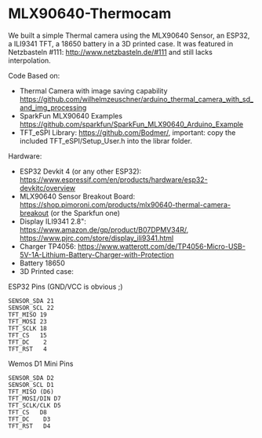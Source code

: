 # MLX90640-Thermocam

We built a simple Thermal camera using the MLX90640 Sensor, an ESP32, a ILI9341 TFT, a 18650 battery in a 3D printed case.
It was featured in Netzbasteln #111: http://www.netzbasteln.de/#111 and still lacks interpolation.

Code Based on:
- Thermal Camera with image saving capability https://github.com/wilhelmzeuschner/arduino_thermal_camera_with_sd_and_img_processing
- SparkFun MLX90640 Examples https://github.com/sparkfun/SparkFun_MLX90640_Arduino_Example
- TFT_eSPI Library: https://github.com/Bodmer/, important: copy the included TFT_eSPI/Setup_User.h into the librar folder.

Hardware:
- ESP32 Devkit 4 (or any other ESP32): https://www.espressif.com/en/products/hardware/esp32-devkitc/overview
- MLX90640 Sensor Breakout Board: https://shop.pimoroni.com/products/mlx90640-thermal-camera-breakout (or the Sparkfun one)
- Display ILI9341 2.8": https://www.amazon.de/gp/product/B07DPMV34R/, https://www.pjrc.com/store/display_ili9341.html
- Charger TP4056: https://www.watterott.com/de/TP4056-Micro-USB-5V-1A-Lithium-Battery-Charger-with-Protection
- Battery 18650
- 3D Printed case:

ESP32 Pins (GND/VCC is obvious ;)
```
SENSOR_SDA 21
SENSOR_SCL 22
TFT_MISO 19
TFT_MOSI 23
TFT_SCLK 18
TFT_CS   15
TFT_DC    2
TFT_RST   4
```

Wemos D1 Mini Pins
```
SENSOR_SDA D2
SENSOR_SCL D1
TFT_MISO (D6)
TFT_MOSI/DIN D7
TFT_SCLK/CLK D5
TFT_CS   D8
TFT_DC    D3
TFT_RST   D4
```
